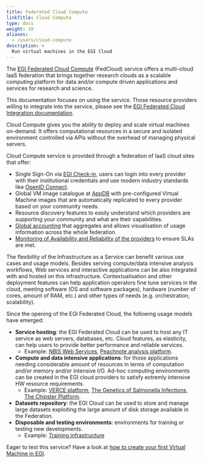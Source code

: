 ```yaml
---
title: Federated Cloud Compute
linkTitle: Cloud Compute
type: docs
weight: 10
aliases:
  - /users/cloud-compute
description: >
  Run virtual machines in the EGI Cloud
---
```


The [EGI Federated Cloud Compute](https://www.egi.eu/service/cloud-compute/) (FedCloud)
service offers a multi-cloud IaaS federation that brings together
research clouds as a scalable computing platform for data and/or compute driven
applications and services for research and science.

This documentation focuses on using the service. Those resource providers
willing to integrate into the service, please see the
[EGI Federated Cloud Integration documentation](../../../providers/cloud-compute).

Cloud Compute gives you the ability to deploy and scale virtual machines
on-demand. It offers computational resources in a secure and isolated
environment controlled via APIs without the overhead of managing physical
servers.

Cloud Compute service is provided through a federation of IaaS cloud sites that
offer:

- Single Sign-On via [EGI Check-in](https://www.egi.eu/service/check-in/),
  users can login into every provider with their institutional credentials and
  use modern industry standards like
  [OpenID Connect](https://openid.net/connect/).
- Global VM image catalogue at [AppDB](https://appdb.egi.eu) with pre-configured
  Virtual Machine images that are automatically replicated to every provider
  based on your community needs.
- Resource discovery features to easily understand which providers are
  supporting your community and what are their capabilities.
- [Global accounting](https://accounting.egi.eu/cloud/) that aggregates and
  allows visualisation of usage information across the whole federation.
- [Monitoring of Availability and Reliability of the providers](https://argo.egi.eu/egi/report-status/Critical/SITES?filter=FedCloud)
  to ensure SLAs are met.

The flexibility of the Infrastructure as a Service can benefit various use cases
and usage models. Besides serving compute/data intensive analysis workflows, Web
services and interactive applications can be also integrated with and hosted on
this infrastructure. Contextualisation and other deployment features can help
application operators fine tune services in the cloud, meeting software (OS and
software packages), hardware (number of cores, amount of RAM, etc.) and other
types of needs (e.g. orchestration, scalability).

Since the opening of the EGI Federated Cloud, the following usage models have
emerged:

- **Service hosting**: the EGI Federated Cloud can be used to host any IT
  service as web servers, databases, etc. Cloud features, as elasticity, can
  help users to provide better performance and reliable services.
  - Example:
    [NBIS Web Services](https://www.egi.eu/use-cases/scientific-applications-tools/nbis-toolkit/),
    [Peachnote analysis platform](https://www.egi.eu/news/peachnote-in-unison-with-egi/).
- **Compute and data intensive applications**: for those applications needing
  considerable amount of resources in terms of computation and/or memory and/or
  intensive I/O. Ad-hoc computing environments can be created in the EGI cloud
  providers to satisfy extremly intensive HW resource requirements.
  - Example:
    [VERCE platform](https://www.egi.eu/news/new-egi-use-case-a-close-look-at-the-amatrice-earthquake/),
    [The Genetics of Salmonella Infections](https://www.egi.eu/use-cases/research-stories/the-genetics-of-salmonella-infections/),
    [The Chipster Platform](https://www.egi.eu/use-cases/research-stories/new-viruses-implicated-in-fatal-snake-disease/).
- **Datasets repository**: the EGI Cloud can be used to store and manage large
  datasets exploiting the large amount of disk storage available in the
  Federation.
- **Disposable and testing environments**: environments for training or testing
  new developments.
  - Example:
    [Training infrastructure](https://www.egi.eu/service/training-infrastructure/)

Eager to test this service? Have a look at
[how to create your first Virtual Machine in EGI](../../tutorials/create-your-first-virtual-machine).
